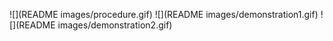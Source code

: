 ![](README images/procedure.gif)
![](README images/demonstration1.gif)
![](README images/demonstration2.gif)

